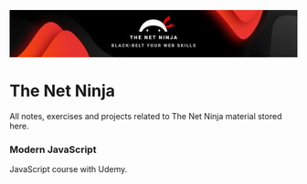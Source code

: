 ![alt text](netNinjaBG.jfif "The Net Ninja logo banner")

# The Net Ninja

All notes, exercises and projects related to The Net Ninja material stored here.

### Modern JavaScript

JavaScript course with Udemy.

